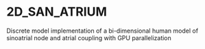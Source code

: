 # 2D_SAN_ATRIUM
Discrete model implementation of a bi-dimensional human model of sinoatrial node and atrial coupling with GPU parallelization
